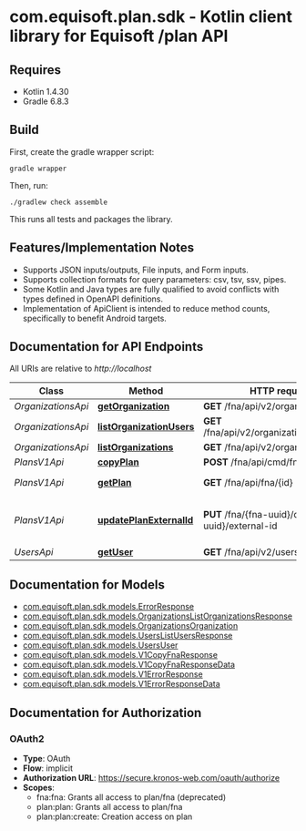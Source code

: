 # com.equisoft.plan.sdk - Kotlin client library for Equisoft /plan API

## Requires

* Kotlin 1.4.30
* Gradle 6.8.3

## Build

First, create the gradle wrapper script:

```
gradle wrapper
```

Then, run:

```
./gradlew check assemble
```

This runs all tests and packages the library.

## Features/Implementation Notes

* Supports JSON inputs/outputs, File inputs, and Form inputs.
* Supports collection formats for query parameters: csv, tsv, ssv, pipes.
* Some Kotlin and Java types are fully qualified to avoid conflicts with types defined in OpenAPI definitions.
* Implementation of ApiClient is intended to reduce method counts, specifically to benefit Android targets.

<a name="documentation-for-api-endpoints"></a>
## Documentation for API Endpoints

All URIs are relative to *http://localhost*

Class | Method | HTTP request | Description
------------ | ------------- | ------------- | -------------
*OrganizationsApi* | [**getOrganization**](docs/OrganizationsApi.md#getorganization) | **GET** /fna/api/v2/organizations/{id} | 
*OrganizationsApi* | [**listOrganizationUsers**](docs/OrganizationsApi.md#listorganizationusers) | **GET** /fna/api/v2/organizations/{id}/users | 
*OrganizationsApi* | [**listOrganizations**](docs/OrganizationsApi.md#listorganizations) | **GET** /fna/api/v2/organizations | 
*PlansV1Api* | [**copyPlan**](docs/PlansV1Api.md#copyplan) | **POST** /fna/api/cmd/fna/copy | Copy a plan
*PlansV1Api* | [**getPlan**](docs/PlansV1Api.md#getplan) | **GET** /fna/api/fna/{id} | Returns the plan
*PlansV1Api* | [**updatePlanExternalId**](docs/PlansV1Api.md#updateplanexternalid) | **PUT** /fna/{fna-uuid}/client/{client-uuid}/external-id | Update client UUID id of an FNA
*UsersApi* | [**getUser**](docs/UsersApi.md#getuser) | **GET** /fna/api/v2/users/{id} | 


<a name="documentation-for-models"></a>
## Documentation for Models

 - [com.equisoft.plan.sdk.models.ErrorResponse](docs/ErrorResponse.md)
 - [com.equisoft.plan.sdk.models.OrganizationsListOrganizationsResponse](docs/OrganizationsListOrganizationsResponse.md)
 - [com.equisoft.plan.sdk.models.OrganizationsOrganization](docs/OrganizationsOrganization.md)
 - [com.equisoft.plan.sdk.models.UsersListUsersResponse](docs/UsersListUsersResponse.md)
 - [com.equisoft.plan.sdk.models.UsersUser](docs/UsersUser.md)
 - [com.equisoft.plan.sdk.models.V1CopyFnaResponse](docs/V1CopyFnaResponse.md)
 - [com.equisoft.plan.sdk.models.V1CopyFnaResponseData](docs/V1CopyFnaResponseData.md)
 - [com.equisoft.plan.sdk.models.V1ErrorResponse](docs/V1ErrorResponse.md)
 - [com.equisoft.plan.sdk.models.V1ErrorResponseData](docs/V1ErrorResponseData.md)


<a name="documentation-for-authorization"></a>
## Documentation for Authorization

<a name="OAuth2"></a>
### OAuth2

- **Type**: OAuth
- **Flow**: implicit
- **Authorization URL**: https://secure.kronos-web.com/oauth/authorize
- **Scopes**: 
  - fna:fna: Grants all access to plan/fna (deprecated)
  - plan:plan: Grants all access to plan/fna
  - plan:plan:create: Creation access on plan

